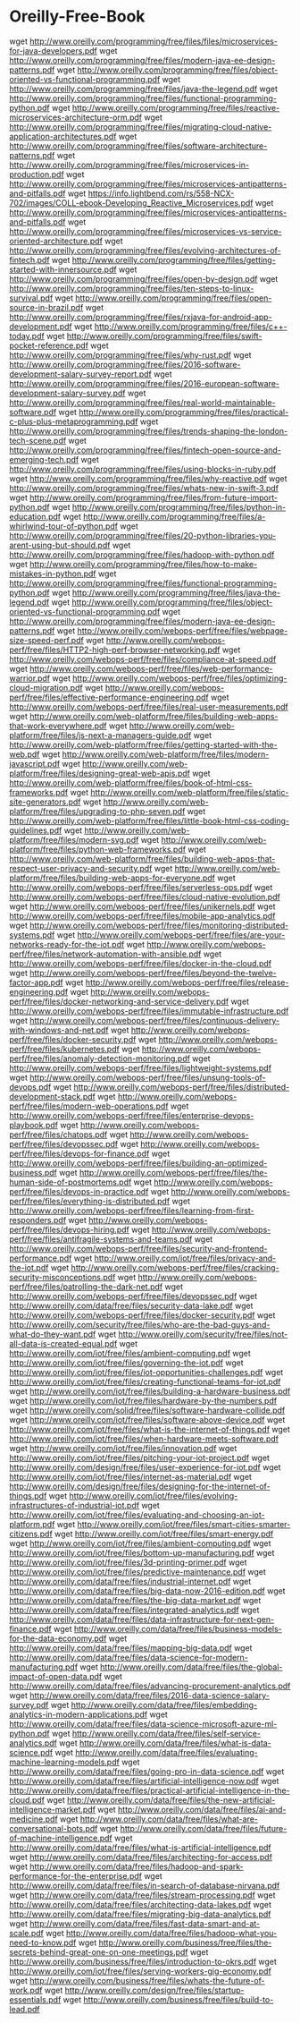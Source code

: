 # Oreilly-Free-Book

wget http://www.oreilly.com/programming/free/files/files/microservices-for-java-developers.pdf
wget http://www.oreilly.com/programming/free/files/modern-java-ee-design-patterns.pdf
wget http://www.oreilly.com/programming/free/files/object-oriented-vs-functional-programming.pdf
wget http://www.oreilly.com/programming/free/files/java-the-legend.pdf
wget http://www.oreilly.com/programming/free/files/functional-programming-python.pdf
wget http://www.oreilly.com/programming/free/files/reactive-microservices-architecture-orm.pdf
wget http://www.oreilly.com/programming/free/files/migrating-cloud-native-application-architectures.pdf
wget http://www.oreilly.com/programming/free/files/software-architecture-patterns.pdf
wget http://www.oreilly.com/programming/free/files/microservices-in-production.pdf
wget http://www.oreilly.com/programming/free/files/microservices-antipatterns-and-pitfalls.pdf
wget https://info.lightbend.com/rs/558-NCX-702/images/COLL-ebook-Developing_Reactive_Microservices.pdf
wget http://www.oreilly.com/programming/free/files/microservices-antipatterns-and-pitfalls.pdf
wget http://www.oreilly.com/programming/free/files/microservices-vs-service-oriented-architecture.pdf
wget http://www.oreilly.com/programming/free/files/evolving-architectures-of-fintech.pdf
wget http://www.oreilly.com/programming/free/files/getting-started-with-innersource.pdf
wget http://www.oreilly.com/programming/free/files/open-by-design.pdf
wget http://www.oreilly.com/programming/free/files/ten-steps-to-linux-survival.pdf
wget http://www.oreilly.com/programming/free/files/open-source-in-brazil.pdf
wget http://www.oreilly.com/programming/free/files/rxjava-for-android-app-development.pdf
wget http://www.oreilly.com/programming/free/files/c++-today.pdf
wget http://www.oreilly.com/programming/free/files/swift-pocket-reference.pdf
wget http://www.oreilly.com/programming/free/files/why-rust.pdf
wget http://www.oreilly.com/programming/free/files/2016-software-development-salary-survey-report.pdf
wget http://www.oreilly.com/programming/free/files/2016-european-software-development-salary-survey.pdf
wget http://www.oreilly.com/programming/free/files/real-world-maintainable-software.pdf
wget http://www.oreilly.com/programming/free/files/practical-c-plus-plus-metaprogramming.pdf
wget http://www.oreilly.com/programming/free/files/trends-shaping-the-london-tech-scene.pdf
wget http://www.oreilly.com/programming/free/files/fintech-open-source-and-emerging-tech.pdf
wget http://www.oreilly.com/programming/free/files/using-blocks-in-ruby.pdf
wget http://www.oreilly.com/programming/free/files/why-reactive.pdf
wget http://www.oreilly.com/programming/free/files/whats-new-in-swift-3.pdf
wget http://www.oreilly.com/programming/free/files/from-future-import-python.pdf
wget http://www.oreilly.com/programming/free/files/python-in-education.pdf
wget http://www.oreilly.com/programming/free/files/a-whirlwind-tour-of-python.pdf
wget http://www.oreilly.com/programming/free/files/20-python-libraries-you-arent-using-but-should.pdf
wget http://www.oreilly.com/programming/free/files/hadoop-with-python.pdf
wget http://www.oreilly.com/programming/free/files/how-to-make-mistakes-in-python.pdf
wget http://www.oreilly.com/programming/free/files/functional-programming-python.pdf
wget http://www.oreilly.com/programming/free/files/java-the-legend.pdf
wget http://www.oreilly.com/programming/free/files/object-oriented-vs-functional-programming.pdf
wget http://www.oreilly.com/programming/free/files/modern-java-ee-design-patterns.pdf
wget http://www.oreilly.com/webops-perf/free/files/webpage-size-speed-perf.pdf
wget http://www.oreilly.com/webops-perf/free/files/HTTP2-high-perf-browser-networking.pdf
wget http://www.oreilly.com/webops-perf/free/files/compliance-at-speed.pdf
wget http://www.oreilly.com/webops-perf/free/files/web-performance-warrior.pdf
wget http://www.oreilly.com/webops-perf/free/files/optimizing-cloud-migration.pdf
wget http://www.oreilly.com/webops-perf/free/files/effective-performance-engineering.pdf
wget http://www.oreilly.com/webops-perf/free/files/real-user-measurements.pdf
wget http://www.oreilly.com/web-platform/free/files/building-web-apps-that-work-everywhere.pdf
wget http://www.oreilly.com/web-platform/free/files/js-next-a-managers-guide.pdf
wget http://www.oreilly.com/web-platform/free/files/getting-started-with-the-web.pdf
wget http://www.oreilly.com/web-platform/free/files/modern-javascript.pdf
wget http://www.oreilly.com/web-platform/free/files/designing-great-web-apis.pdf
wget http://www.oreilly.com/web-platform/free/files/book-of-html-css-frameworks.pdf
wget http://www.oreilly.com/web-platform/free/files/static-site-generators.pdf
wget http://www.oreilly.com/web-platform/free/files/upgrading-to-php-seven.pdf
wget http://www.oreilly.com/web-platform/free/files/little-book-html-css-coding-guidelines.pdf
wget http://www.oreilly.com/web-platform/free/files/modern-svg.pdf
wget http://www.oreilly.com/web-platform/free/files/python-web-frameworks.pdf
wget http://www.oreilly.com/web-platform/free/files/building-web-apps-that-respect-user-privacy-and-security.pdf
wget http://www.oreilly.com/web-platform/free/files/building-web-apps-for-everyone.pdf
wget http://www.oreilly.com/webops-perf/free/files/serverless-ops.pdf
wget http://www.oreilly.com/webops-perf/free/files/cloud-native-evolution.pdf
wget http://www.oreilly.com/webops-perf/free/files/unikernels.pdf
wget http://www.oreilly.com/webops-perf/free/files/mobile-app-analytics.pdf
wget http://www.oreilly.com/webops-perf/free/files/monitoring-distributed-systems.pdf
wget http://www.oreilly.com/webops-perf/free/files/are-your-networks-ready-for-the-iot.pdf
wget http://www.oreilly.com/webops-perf/free/files/network-automation-with-ansible.pdf
wget http://www.oreilly.com/webops-perf/free/files/docker-in-the-cloud.pdf
wget http://www.oreilly.com/webops-perf/free/files/beyond-the-twelve-factor-app.pdf
wget http://www.oreilly.com/webops-perf/free/files/release-engineering.pdf
wget http://www.oreilly.com/webops-perf/free/files/docker-networking-and-service-delivery.pdf
wget http://www.oreilly.com/webops-perf/free/files/immutable-infrastructure.pdf
wget http://www.oreilly.com/webops-perf/free/files/continuous-delivery-with-windows-and-net.pdf
wget http://www.oreilly.com/webops-perf/free/files/docker-security.pdf
wget http://www.oreilly.com/webops-perf/free/files/kubernetes.pdf
wget http://www.oreilly.com/webops-perf/free/files/anomaly-detection-monitoring.pdf
wget http://www.oreilly.com/webops-perf/free/files/lightweight-systems.pdf
wget http://www.oreilly.com/webops-perf/free/files/unsung-tools-of-devops.pdf
wget http://www.oreilly.com/webops-perf/free/files/distributed-development-stack.pdf
wget http://www.oreilly.com/webops-perf/free/files/modern-web-operations.pdf
wget http://www.oreilly.com/webops-perf/free/files/enterprise-devops-playbook.pdf
wget http://www.oreilly.com/webops-perf/free/files/chatops.pdf
wget http://www.oreilly.com/webops-perf/free/files/devopssec.pdf
wget http://www.oreilly.com/webops-perf/free/files/devops-for-finance.pdf
wget http://www.oreilly.com/webops-perf/free/files/building-an-optimized-business.pdf
wget http://www.oreilly.com/webops-perf/free/files/the-human-side-of-postmortems.pdf
wget http://www.oreilly.com/webops-perf/free/files/devops-in-practice.pdf
wget http://www.oreilly.com/webops-perf/free/files/everything-is-distributed.pdf
wget http://www.oreilly.com/webops-perf/free/files/learning-from-first-responders.pdf
wget http://www.oreilly.com/webops-perf/free/files/devops-hiring.pdf
wget http://www.oreilly.com/webops-perf/free/files/antifragile-systems-and-teams.pdf
wget http://www.oreilly.com/webops-perf/free/files/security-and-frontend-performance.pdf
wget http://www.oreilly.com/iot/free/files/privacy-and-the-iot.pdf
wget http://www.oreilly.com/webops-perf/free/files/cracking-security-misconceptions.pdf
wget http://www.oreilly.com/webops-perf/free/files/patrolling-the-dark-net.pdf
wget http://www.oreilly.com/webops-perf/free/files/devopssec.pdf
wget http://www.oreilly.com/data/free/files/security-data-lake.pdf
wget http://www.oreilly.com/webops-perf/free/files/docker-security.pdf
wget http://www.oreilly.com/security/free/files/who-are-the-bad-guys-and-what-do-they-want.pdf
wget http://www.oreilly.com/security/free/files/not-all-data-is-created-equal.pdf
wget http://www.oreilly.com/iot/free/files/ambient-computing.pdf
wget http://www.oreilly.com/iot/free/files/governing-the-iot.pdf
wget http://www.oreilly.com/iot/free/files/iot-opportunities-challenges.pdf
wget http://www.oreilly.com/iot/free/files/creating-functional-teams-for-iot.pdf
wget http://www.oreilly.com/iot/free/files/building-a-hardware-business.pdf
wget http://www.oreilly.com/iot/free/files/hardware-by-the-numbers.pdf
wget http://www.oreilly.com/solid/free/files/software-hardware-collide.pdf
wget http://www.oreilly.com/iot/free/files/software-above-device.pdf
wget http://www.oreilly.com/iot/free/files/what-is-the-internet-of-things.pdf
wget http://www.oreilly.com/iot/free/files/when-hardware-meets-software.pdf
wget http://www.oreilly.com/iot/free/files/innovation.pdf
wget http://www.oreilly.com/iot/free/files/pitching-your-iot-project.pdf
wget http://www.oreilly.com/design/free/files/user-experience-for-iot.pdf
wget http://www.oreilly.com/iot/free/files/internet-as-material.pdf
wget http://www.oreilly.com/design/free/files/designing-for-the-internet-of-things.pdf
wget http://www.oreilly.com/iot/free/files/evolving-infrastructures-of-industrial-iot.pdf
wget http://www.oreilly.com/iot/free/files/evaluating-and-choosing-an-iot-platform.pdf
wget http://www.oreilly.com/iot/free/files/smart-cities-smarter-citizens.pdf
wget http://www.oreilly.com/iot/free/files/smart-energy.pdf
wget http://www.oreilly.com/iot/free/files/ambient-computing.pdf
wget http://www.oreilly.com/iot/free/files/bottom-up-manufacturing.pdf
wget http://www.oreilly.com/iot/free/files/3d-printing-primer.pdf
wget http://www.oreilly.com/iot/free/files/predictive-maintenance.pdf
wget http://www.oreilly.com/data/free/files/industrial-internet.pdf
wget http://www.oreilly.com/data/free/files/big-data-now-2016-edition.pdf
wget http://www.oreilly.com/data/free/files/the-big-data-market.pdf
wget http://www.oreilly.com/data/free/files/integrated-analytics.pdf
wget http://www.oreilly.com/data/free/files/data-infrastructure-for-next-gen-finance.pdf
wget http://www.oreilly.com/data/free/files/business-models-for-the-data-economy.pdf
wget http://www.oreilly.com/data/free/files/mapping-big-data.pdf
wget http://www.oreilly.com/data/free/files/data-science-for-modern-manufacturing.pdf
wget http://www.oreilly.com/data/free/files/the-global-impact-of-open-data.pdf
wget http://www.oreilly.com/data/free/files/advancing-procurement-analytics.pdf
wget http://www.oreilly.com/data/free/files/2016-data-science-salary-survey.pdf
wget http://www.oreilly.com/data/free/files/embedding-analytics-in-modern-applications.pdf
wget http://www.oreilly.com/data/free/files/data-science-microsoft-azure-ml-python.pdf
wget http://www.oreilly.com/data/free/files/self-service-analytics.pdf
wget http://www.oreilly.com/data/free/files/what-is-data-science.pdf
wget http://www.oreilly.com/data/free/files/evaluating-machine-learning-models.pdf
wget http://www.oreilly.com/data/free/files/going-pro-in-data-science.pdf
wget http://www.oreilly.com/data/free/files/artificial-intelligence-now.pdf
wget http://www.oreilly.com/data/free/files/practical-artificial-intelligence-in-the-cloud.pdf
wget http://www.oreilly.com/data/free/files/the-new-artificial-intelligence-market.pdf
wget http://www.oreilly.com/data/free/files/ai-and-medicine.pdf
wget http://www.oreilly.com/data/free/files/what-are-conversational-bots.pdf
wget http://www.oreilly.com/data/free/files/future-of-machine-intelligence.pdf
wget http://www.oreilly.com/data/free/files/what-is-artificial-intelligence.pdf
wget http://www.oreilly.com/data/free/files/architecting-for-access.pdf
wget http://www.oreilly.com/data/free/files/hadoop-and-spark-performance-for-the-enterprise.pdf
wget http://www.oreilly.com/data/free/files/in-search-of-database-nirvana.pdf
wget http://www.oreilly.com/data/free/files/stream-processing.pdf
wget http://www.oreilly.com/data/free/files/architecting-data-lakes.pdf
wget http://www.oreilly.com/data/free/files/migrating-big-data-analytics.pdf
wget http://www.oreilly.com/data/free/files/fast-data-smart-and-at-scale.pdf
wget http://www.oreilly.com/data/free/files/hadoop-what-you-need-to-know.pdf
wget http://www.oreilly.com/business/free/files/the-secrets-behind-great-one-on-one-meetings.pdf
wget http://www.oreilly.com/business/free/files/introduction-to-okrs.pdf
wget http://www.oreilly.com/iot/free/files/serving-workers-gig-economy.pdf
wget http://www.oreilly.com/business/free/files/whats-the-future-of-work.pdf
wget http://www.oreilly.com/design/free/files/startup-essentials.pdf
wget http://www.oreilly.com/business/free/files/build-to-lead.pdf
